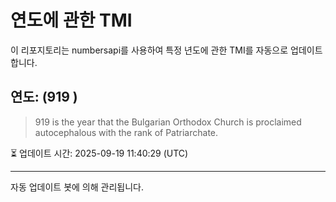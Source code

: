 
# 연도에 관한 TMI

이 리포지토리는 numbersapi를 사용하여 특정 년도에 관한 TMI를 자동으로 업데이트합니다.

## 연도: (919 )
> 919 is the year that the Bulgarian Orthodox Church is proclaimed autocephalous with the rank of Patriarchate.

⏳ 업데이트 시간: 2025-09-19 11:40:29 (UTC)

---
자동 업데이트 봇에 의해 관리됩니다.
